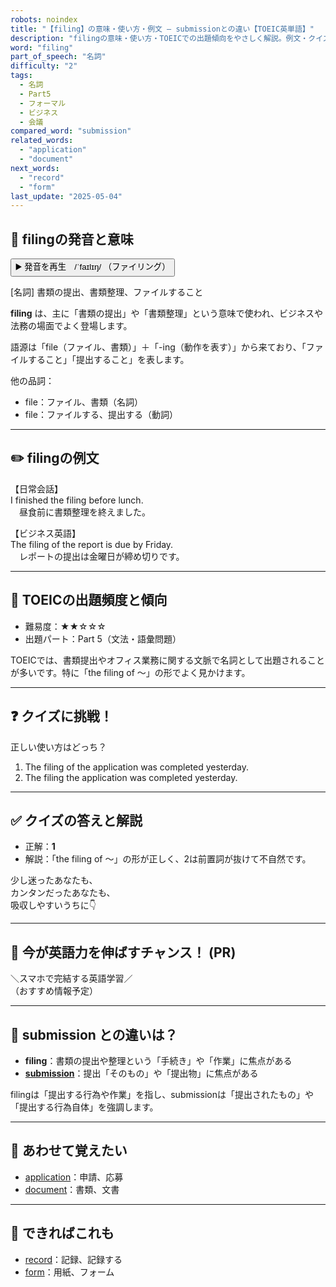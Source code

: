 ```yaml
---
robots: noindex
title: "【filing】の意味・使い方・例文 ― submissionとの違い【TOEIC英単語】"
description: "filingの意味・使い方・TOEICでの出題傾向をやさしく解説。例文・クイズ付きでsubmissionとの違いもわかりやすく学べます。"
word: "filing"
part_of_speech: "名詞"
difficulty: "2"
tags:
  - 名詞
  - Part5
  - フォーマル
  - ビジネス
  - 会議
compared_word: "submission"
related_words:
  - "application"
  - "document"
next_words:
  - "record"
  - "form"
last_update: "2025-05-04"
---
```


## 🔰 filingの発音と意味

<button class="play-audio" onclick="playTTS('filing')">
  <span class="play-audio-main">
    ▶️ 発音を再生　/ˈfaɪlɪŋ/
  </span>
  <span class="play-audio-sub">
    （ファイリング）
  </span>
</button>

[名詞] 書類の提出、書類整理、ファイルすること

**filing** は、主に「書類の提出」や「書類整理」という意味で使われ、ビジネスや法務の場面でよく登場します。

語源は「file（ファイル、書類）」＋「-ing（動作を表す）」から来ており、「ファイルすること」「提出すること」を表します。

他の品詞：  
- file：ファイル、書類（名詞）
- file：ファイルする、提出する（動詞）

---

## ✏️ filingの例文

【日常会話】  
I finished the filing before lunch.  
　昼食前に書類整理を終えました。

【ビジネス英語】  
The filing of the report is due by Friday.  
　レポートの提出は金曜日が締め切りです。

---

## 🎯 TOEICの出題頻度と傾向

- 難易度：★★☆☆☆
- 出題パート：Part 5（文法・語彙問題）

TOEICでは、書類提出やオフィス業務に関する文脈で名詞として出題されることが多いです。特に「the filing of ～」の形でよく見かけます。

---

## ❓ クイズに挑戦！

正しい使い方はどっち？

1. The filing of the application was completed yesterday.  
2. The filing the application was completed yesterday.

---

## ✅ クイズの答えと解説

- 正解：**1**
- 解説：「the filing of ～」の形が正しく、2は前置詞が抜けて不自然です。

少し迷ったあなたも、  
カンタンだったあなたも、  
吸収しやすいうちに👇️

---

## 🚀 今が英語力を伸ばすチャンス！ (PR)

<div class="info-center">
＼スマホで完結する英語学習／<br>  
（おすすめ情報予定）
</div>

---

## 🤔  submission との違いは？

- **filing**：書類の提出や整理という「手続き」や「作業」に焦点がある
- **[submission](/word/submission/)**：提出「そのもの」や「提出物」に焦点がある

filingは「提出する行為や作業」を指し、submissionは「提出されたもの」や「提出する行為自体」を強調します。

---

## 🧩 あわせて覚えたい

- [application](/word/application/)：申請、応募
- [document](/word/document/)：書類、文書

---

## 📖 できればこれも

- [record](/word/record/)：記録、記録する
- [form](/word/form/)：用紙、フォーム

<!-- cvid: aid41_bid47 -->
